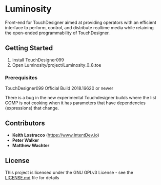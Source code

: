 # Luminosity

Front-end for TouchDesigner aimed at providing operators with an efficient interface to perform, control, and distribute realtime media while retaining the open-ended programmability of TouchDesigner.

## Getting Started

1. Install TouchDesigner099
2. Open Luminosity/project/Luminosity_0_8.toe


### Prerequisites

TouchDesigner099 Official Build 2018.16620 or newer

There is a bug in the new experimental Touchdesigner builds where the list COMP is not cooking when it has parameters that have dependencies (expressions) that change.


## Contributors

* **Keith Lostracco** (https://www.IntentDev.io)
* **Peter Walker** 
* **Matthew Wachter** 

## License

This project is licensed under the GNU GPLv3 License - see the [LICENSE.md](LICENSE.md) file for details



